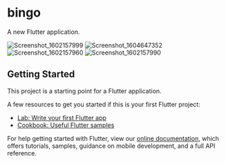 # bingo

A new Flutter application.

![Screenshot_1602157999](https://user-images.githubusercontent.com/57533849/98523958-8f56b900-229c-11eb-8d81-4be1d816dc2b.png)
![Screenshot_1604647352](https://user-images.githubusercontent.com/57533849/98523982-9978b780-229c-11eb-92d7-256797850418.png)
![Screenshot_1602157960](https://user-images.githubusercontent.com/57533849/98523999-a1d0f280-229c-11eb-943e-e1e6c87b1686.png)
![Screenshot_1602157990](https://user-images.githubusercontent.com/57533849/98524018-a85f6a00-229c-11eb-8229-c108c8f4f130.png)

## Getting Started

This project is a starting point for a Flutter application.

A few resources to get you started if this is your first Flutter project:

- [Lab: Write your first Flutter app](https://flutter.dev/docs/get-started/codelab)
- [Cookbook: Useful Flutter samples](https://flutter.dev/docs/cookbook)

For help getting started with Flutter, view our
[online documentation](https://flutter.dev/docs), which offers tutorials,
samples, guidance on mobile development, and a full API reference.
